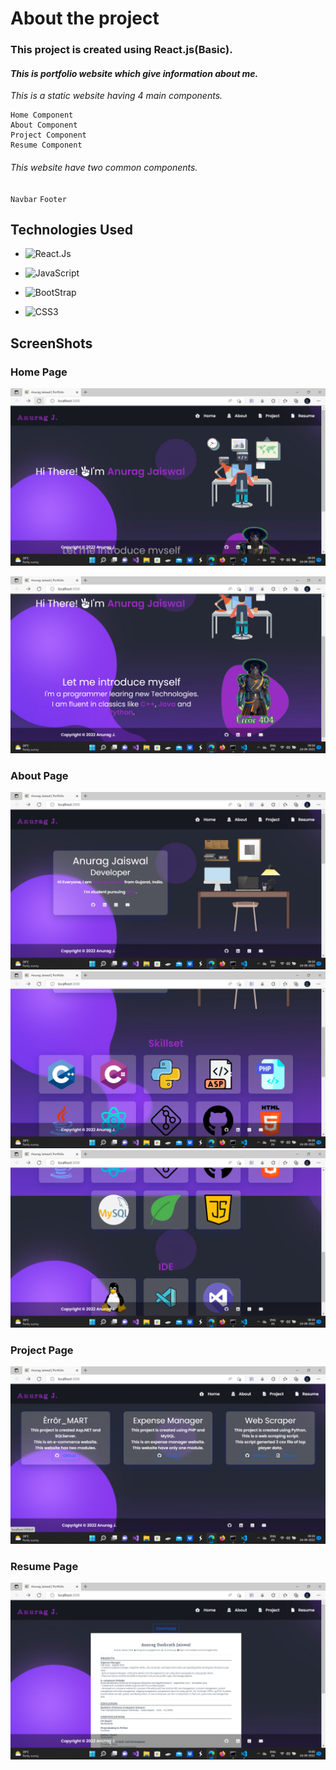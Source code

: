 # About the project
### This project is created using React.js(Basic).
#### _This is portfolio website which give information about me._
_This is a static website having 4 main components._
```
Home Component
About Component
Project Component
Resume Component
```
###### _This website have two common components._
`Navbar`  `Footer`

## Technologies Used

* ![React.Js](https://img.shields.io/badge/React-20232A?style=for-the-badge&logo=react&logoColor=61DAFB)
  
* ![JavaScript](https://img.shields.io/badge/JavaScript-323330?style=for-the-badge&logo=javascript&logoColor=F7DF1E)
  
* ![BootStrap](https://img.shields.io/badge/Bootstrap-563D7C?style=for-the-badge&logo=bootstrap&logoColor=white)

* ![CSS3](https://img.shields.io/badge/CSS3-1572B6?style=for-the-badge&logo=css3&logoColor=white)


## ScreenShots
### Home Page

![Home Page](https://github.com/anuragjaiswal12/portfolio/blob/main/images(readme)/home_1.png)

![Home Page](https://github.com/anuragjaiswal12/portfolio/blob/main/images(readme)/home_2.png)

### About Page
![About Page](https://github.com/anuragjaiswal12/portfolio/blob/main/images(readme)/about_1.png)
![About Page](https://github.com/anuragjaiswal12/portfolio/blob/main/images(readme)/about_2.png)
![About Page](https://github.com/anuragjaiswal12/portfolio/blob/main/images(readme)/about_3.png)
### Project Page
![Project Page](https://github.com/anuragjaiswal12/portfolio/blob/main/images(readme)/project.png)

### Resume Page
![Resume Page](https://github.com/anuragjaiswal12/portfolio/blob/main/images(readme)/resume.png)
